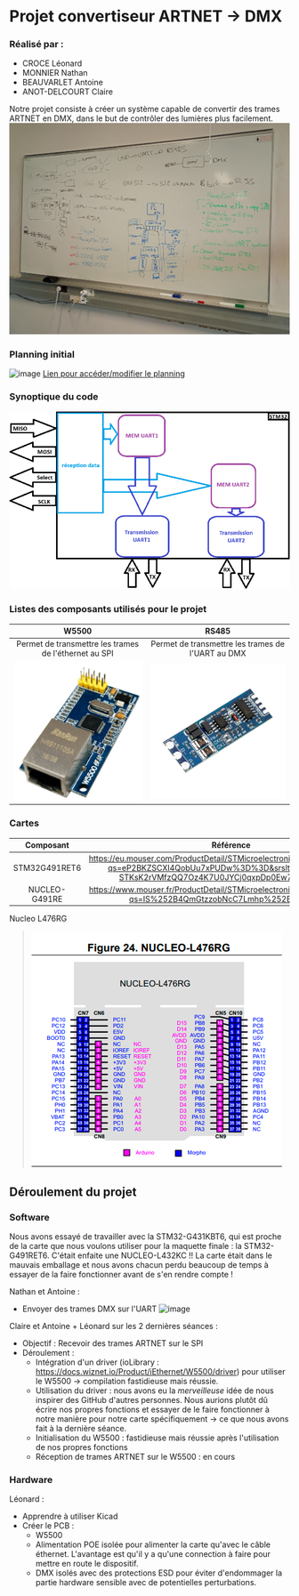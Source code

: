 # Projet convertiseur ARTNET -> DMX

### Réalisé par :
- CROCE Léonard
- MONNIER Nathan
- BEAUVARLET Antoine
- ANOT-DELCOURT Claire

Notre projet consiste à créer un système capable de convertir des trames ARTNET en DMX, dans le but de contrôler des lumières plus facilement.
![Tableau](https://github.com/claireAnot/3D_Projet/blob/main/images/tableau_resume.jpg "Tableau résumé")

### Planning initial
![image](https://github.com/user-attachments/assets/554f196f-c450-451a-88eb-290ffd87e5c4)
[Lien pour accéder/modifier le planning](https://docs.google.com/spreadsheets/d/186soKjPCN-PK-JzUTAcS0mT16IVo6W8UJx_HTyjIL5Y/edit?usp=sharing)

### Synoptique du code
![STMarchi](https://github.com/claireAnot/3D_Projet/blob/main/images/fonctionnement_interne_STM_projet.png "STMarchi")

### Listes des composants utilisés pour le projet
|W5500|RS485|
|:-------:|:-------:|
|Permet de transmettre les trames de l'éthernet au SPI|Permet de transmettre les trames de l'UART au DMX|
|![IMG](https://github.com/claireAnot/3D_Projet/blob/main/images/W5500.png "W5500")|![IMG2](https://github.com/claireAnot/3D_Projet/blob/main/images/uart_ttl_to_rs485_two-way_converter_04.jpg "Tableau")|

### Cartes
|Composant|Référence|
|:-------:|:-------:|
|STM32G491RET6|https://eu.mouser.com/ProductDetail/STMicroelectronics/STM32G491RET6?qs=eP2BKZSCXI4QobUu7xPUDw%3D%3D&srsltid=AfmBOorBPL-STKsK2rVMfzQQ7Oz4K7U0JYCj0qxpDp0Ew72G5G8mcLyb|
|NUCLEO-G491RE|https://www.mouser.fr/ProductDetail/STMicroelectronics/NUCLEO-G491RE?qs=IS%252B4QmGtzzobNcC7Lmhp%252Bg%3D%3D|

Nucleo L476RG
> ![Carte](https://github.com/claireAnot/3D_Projet/blob/main/images/Nucleo%20L476RG.PNG "Nucleo L476RG")

## Déroulement du projet
### Software
Nous avons essayé de travailler avec la STM32-G431KBT6, qui est proche de la carte que nous voulons utiliser pour la maquette finale : la STM32-G491RET6. C'était enfaite une NUCLEO-L432KC !! La carte était dans le mauvais emballage et nous avons chacun perdu beaucoup de temps à essayer de la faire fonctionner avant de s'en rendre compte !

Nathan et Antoine : 
- Envoyer des trames DMX sur l'UART
![image](https://github.com/user-attachments/assets/e19e2ff6-4516-412d-9c82-8e909f8d36eb)


Claire et Antoine + Léonard sur les 2 dernières séances : 
- Objectif : Recevoir des trames ARTNET sur le SPI
- Déroulement :
  - Intégration d'un driver (ioLibrary : https://docs.wiznet.io/Product/iEthernet/W5500/driver) pour utiliser le W5500 -> compilation fastidieuse mais réussie.
  - Utilisation du driver : nous avons eu la *merveilleuse* idée de nous inspirer des GitHub d'autres personnes. Nous aurions plutôt dû écrire nos propres fonctions et essayer de le faire fonctionner à notre manière pour notre carte spécifiquement -> ce que nous avons fait à la dernière séance.
  - Initialisation du W5500 : fastidieuse mais réussie après l'utilisation de nos propres fonctions
  - Réception de trames ARTNET sur le W5500 : en cours


### Hardware
Léonard :
- Apprendre à utiliser Kicad
- Créer le PCB :
  - W5500
  - Alimentation POE isolée pour alimenter la carte qu'avec le câble éthernet. L'avantage est qu'il y a qu'une connection à faire pour mettre en route le dispositif.
  - DMX isolés avec des protections ESD pour éviter d'endommager la partie hardware sensible avec de potentielles perturbations.
